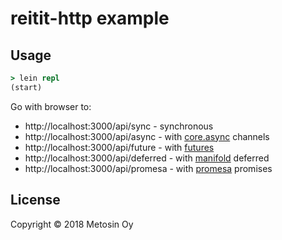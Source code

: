 # reitit-http example

## Usage

```clj
> lein repl
(start)
```

Go with browser to:

* http://localhost:3000/api/sync - synchronous
* http://localhost:3000/api/async - with [core.async](https://github.com/clojure/core.async) channels
* http://localhost:3000/api/future - with [futures](https://clojuredocs.org/clojure.core/future)
* http://localhost:3000/api/deferred - with [manifold](https://github.com/ztellman/manifold) deferred
* http://localhost:3000/api/promesa - with [promesa](http://funcool.github.io/promesa/latest/) promises


## License

Copyright © 2018 Metosin Oy
